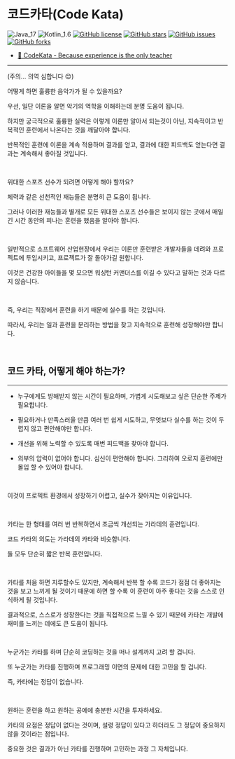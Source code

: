 # 코드카타(Code Kata)

![Java_17](https://img.shields.io/badge/java-17-red?logo=java)
![Kotlin_1.6](https://img.shields.io/badge/kotlin-1.6-purple?logo=kotlin)
[![GitHub license](https://img.shields.io/github/license/shirohoo/clean-code-kata)](https://github.com/shirohoo/clean-code-kata)
[![GitHub stars](https://img.shields.io/github/stars/shirohoo/clean-code-kata)](https://github.com/shirohoo/clean-code-kata/stargazers)
[![GitHub issues](https://img.shields.io/github/issues/shirohoo/clean-code-kata)](https://github.com/shirohoo/clean-code-kata/issues)
[![GitHub forks](https://img.shields.io/github/forks/shirohoo/clean-code-kata)](https://github.com/shirohoo/clean-code-kata/network)

- [📜 CodeKata - Because experience is the only teacher](http://codekata.com/)

---

(주의... 의역 심합니다 😊)

어떻게 하면 훌륭한 음악가가 될 수 있을까요?

우선, 일단 이론을 알면 악기의 역학을 이해하는데 분명 도움이 됩니다.

하지만 궁극적으로 훌륭한 실력은 이렇게 이론만 알아서 되는것이 아닌, 지속적이고 반복적인 훈련에서 나온다는 것을 깨달아야 합니다.

반복적인 훈련에 이론을 계속 적용하며 결과를 얻고, 결과에 대한 피드백도 얻는다면 결과는 계속해서 좋아질 것입니다.

<br />

위대한 스포츠 선수가 되려면 어떻게 해야 할까요?

체력과 같은 선천적인 재능들은 분명히 큰 도움이 됩니다.

그러나 이러한 재능들과 별개로 모든 위대한 스포츠 선수들은 보이지 않는 곳에서 매일 긴 시간 동안의 피나는 훈련을 했음을 알아야 합니다.

<br />

일반적으로 소프트웨어 산업현장에서 우리는 이론만 훈련받은 개발자들을 데려와 프로젝트에 투입시키고, 프로젝트가 잘 돌아가길 원합니다.

이것은 건강한 아이들을 몇 모으면 워싱턴 커맨더스를 이길 수 있다고 말하는 것과 다르지 않습니다.

<br />

즉, 우리는 직장에서 훈련을 하기 때문에 실수를 하는 것입니다.

따라서, 우리는 일과 훈련을 분리하는 방법을 찾고 지속적으로 훈련해 성장해야만 합니다.

<br />

## 코드 카타, 어떻게 해야 하는가?

---

- 누구에게도 방해받지 않는 시간이 필요하며, 가볍게 시도해보고 싶은 단순한 주제가 필요합니다.

- 필요하거나 만족스러울 만큼 여러 번 쉽게 시도하고, 무엇보다 실수를 하는 것이 두렵지 않고 편안해야만 합니다.

- 개선을 위해 노력할 수 있도록 매번 피드백을 찾아야 합니다.

- 외부의 압력이 없어야 합니다. 심신이 편안해야 합니다. 그리하여 오로지 훈련에만 몰입 할 수 있어야 합니다.

<br />

이것이 프로젝트 환경에서 성장하기 어렵고, 실수가 잦아지는 이유입니다.

<br />

카타는 한 형태를 여러 번 반복하면서 조금씩 개선되는 가라데의 훈련입니다.

코드 카타의 의도는 가라데의 카타와 비슷합니다.

둘 모두 단순히 짧은 반복 훈련입니다.

<br />

카타를 처음 하면 지루할수도 있지만, 계속해서 반복 할 수록 코드가 점점 더 좋아지는 것을 보고 느끼게 될 것이기 때문에 하면 할 수록 이 훈련이 아주 좋다는 것을 스스로 인식하게 될 것입니다.

결과적으로, 스스로가 성장한다는 것을 직접적으로 느낄 수 있기 때문에 카타는 개발에 재미를 느끼는 데에도 큰 도움이 됩니다.

<br />

누군가는 카타를 하며 단순히 코딩하는 것을 떠나 설계까지 고려 할 겁니다.

또 누군가는 카타를 진행하며 프로그래밍 이면의 문제에 대한 고민을 할 겁니다.

즉, 카타에는 정답이 없습니다.

<br />

원하는 훈련을 하고 원하는 공예에 충분한 시간을 투자하세요.

카타의 요점은 정답이 없다는 것이며, 설령 정답이 있다고 하더라도 그 정답이 중요하지 않을 것이라는 점입니다.

중요한 것은 결과가 아닌 카타를 진행하며 고민하는 과정 그 자체입니다.

<br />
